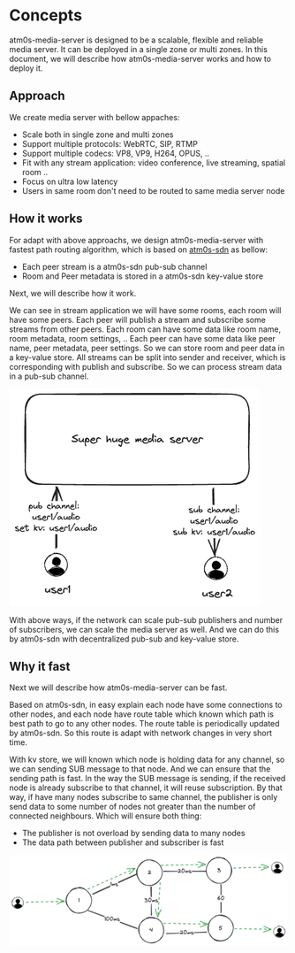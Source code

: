 # Concepts

atm0s-media-server is designed to be a scalable, flexible and reliable media server. It can be deployed in a single zone or multi zones. In this document, we will describe how atm0s-media-server works and how to deploy it.

## Approach

We create media server with bellow appaches:

- Scale both in single zone and multi zones
- Support multiple protocols: WebRTC, SIP, RTMP
- Support multiple codecs: VP8, VP9, H264, OPUS, ..
- Fit with any stream application: video conference, live streaming, spatial room ..
- Focus on ultra low latency
- Users in same room don't need to be routed to same media server node

## How it works

For adapt with above approachs, we design atm0s-media-server with fastest path routing algorithm, which is based on [atm0s-sdn](https://github.com/8xff/atm0s-sdn) as bellow:

- Each peer stream is a atm0s-sdn pub-sub channel
- Room and Peer metadata is stored in a atm0s-sdn key-value store

Next, we will describe how it work.

We can see in stream application we will have some rooms, each room will have some peers. Each peer will publish a stream and subscribe some streams from other peers. Each room can have some data like room name, room metadata, room settings, .. Each peer can have some data like peer name, peer metadata, peer settings. So we can store room and peer data in a key-value store. All streams can be split into sender and receiver, which is corresponding with publish and subscribe. So we can process stream data in a pub-sub channel.

![How it works](./imgs/how-it-works.excalidraw.png)

With above ways, if the network can scale pub-sub publishers and number of subscribers, we can scale the media server as well.
And we can do this by atm0s-sdn with decentralized pub-sub and key-value store.

## Why it fast

Next we will describe how atm0s-media-server can be fast.

Based on atm0s-sdn, in easy explain each node have some connections to other nodes, and each node have route table which known which path is best path to go to any other nodes. The route table is periodically updated by atm0s-sdn. So this route is adapt with network changes in very short time.

With kv store, we will known which node is holding data for any channel, so we can sending SUB message to that node. And we can ensure that the sending path is fast. In the way the SUB message is sending, if the received node is already subscribe to that channel, it will reuse subscription. By that way, if have many nodes subscribe to same channel, the publisher is only send data to some number of nodes not greater than the number of connected neighbours. Which will ensure both thing:

- The publisher is not overload by sending data to many nodes
- The data path between publisher and subscriber is fast

![Why it fast](./imgs/why-it-fast.excalidraw.png)